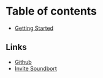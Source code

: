 # Table of contents

* [Getting Started](README.md)

## Links

* [Github](https://github.com/LonelessCodes/Soundbort)
* [Invite Soundbort](https://discord.com/api/oauth2/authorize?client_id=868296331234521099&permissions=2150943808&scope=applications.commands%20bot)

